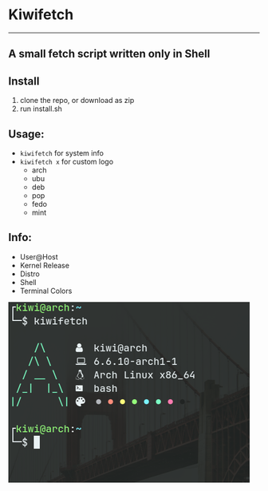 # Kiwifetch
---
A small fetch script written only in Shell
---
## Install
1. clone the repo, or download as zip
2. run install.sh
## Usage:
- `kiwifetch` for system info
- `kiwifetch x` for custom logo
    - arch
    - ubu
    - deb
    - pop
    - fedo
    - mint 
## Info:
- User@Host
- Kernel Release
- Distro
- Shell
- Terminal Colors

![An image displaying Kiwifetch in action](img/demo.png)

